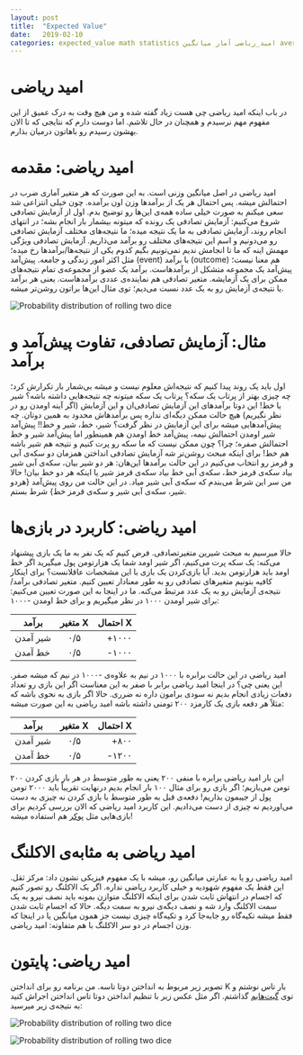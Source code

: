```yaml
---
layout: post
title:  "Expected Value"
date:   2019-02-10
categories: expected_value math statistics امید_ریاضی آمار میانگین average
---
```


# امید ریاضی

در باب اینکه امید ریاضی چی هست زیاد گفته شده و من هیچ وقت به درک عمیق از این مفهوم مهم نرسیدم و همچنان در حال تلاشم. اما دوست دارم که نتایجی که تا الان بهشون رسیدم رو باهاتون درمیان بذارم.

# امید ریاضی: مقدمه 
امید ریاضی در اصل میانگین وزنی است. به این صورت که هر متغیر آماری ضرب در احتمالش میشه. پس احتمال هر یک از برآمدها وزن اون برآمده.
چون خیلی انتزاعی شد سعی میکنم به صورت خیلی ساده همه‌ی این‌ها رو توضیح بدم. اول از آزمایش تصادفی شروع می‌کنیم:
آزمایش تصادفی یک رونده که میتونه بیشمار بار انجام بشه؛ در انتهای انجام روند، آزمایش تصادفی به ما یک نتیجه میده؛ ما نتیجه‌های مختلف آزمایش تصادفی رو می‌دونیم و اسم این نتیجه‌های مختلف رو برآمد می‌ذاریم. آزمایش تصادفی ویژگی مهمش اینه که ما تا انجامش ندیم نمی‌تونیم بگیم کدوم یکی از نتیجه‌ها/برآمدها رخ میده؛ مثل اکثر امور زندگی و جامعه.
پیش‌آمد (event) با برآمد (outcome) هم معنا نیست؛ پیش‌آمد یک مجموعه متشکل از برآمدهاست. برآمد یک عضو از مجموعه‌ی تمام نتیجه‌های ممکن برای یک آزمایشه.
متغیر تصادفی هم نماینده‌ی عددی برآمدهاست. یعنی هر برآمد یا نتیجه‌ی آزمایش رو به یک عدد نسبت می‌دیم؛ توی مثال‌ این‌ها براتون روشن‌تر میشه.

![ Probability distribution of rolling two dice ](https://upload.wikimedia.org/wikipedia/commons/b/bb/Randomvariable_as_a_function-fa.png)
# مثال:‌ آزمایش تصادفی، تفاوت پیش‌آمد و برآمد
اول باید یک روند پیدا کنیم که نتیجه‌اش معلوم نیست و میشه بی‌شمار بار تکرارش کرد؛ چه چیزی بهتر از پرتاب یک سکه؟
پرتاب یک سکه میتونه چه نتیجه‌هایی داشته باشه؟ شیر یا خط! این دوتا برآمدهای این آزمایش تصادفی‌ان و این آزمایش (اگر آینه اومدن رو در نظر نگیریم) هیچ حالت ممکن دیگه‌ای نداره پس برآمدهاش محدود به همین دوتان. چه پیش‌آمدهایی میشه برای این آزمایش در نظر گرفت؟ شیر، خط، شیر و خط!! پیش‌آمد شیر اومدن احتمالش نیمه، پیش‌آمد خط اومدن هم همینطور اما پیش‌آمد شیر و خط احتمالش صفره؛ چرا؟ چون ممکن نیست که ما سکه رو پرت کنیم و نتیجه هم شیر باشه هم خط!
برای اینکه مبحث روشن‌تر شه آزمایش تصادفی انداختن همزمان دو سکه‌ی آبی و قرمز رو انتخاب می‌کنیم در این حالت برآمدها این‌هان:  هر دو شیر بیان، سکه‌ی آبی شیر بیاد سکه‌ی قرمز خط، سکه‌ی آبی خط بیاد سکه‌ی قرمز شیر یا اینکه هر دو خط بیان! حالا من سر این شرط می‌بندم که سکه‌ی آبی شیر میاد. در این حالت من روی پیش‌آمد {هردو شیر، سکه‌ی آبی شیر و سکه‌ی قرمز خط} شرط بستم.

# امید ریاضی: کاربرد در بازی‌ها
حالا میرسیم به مبحث شیرین متغیرتصادفی.
فرض کنیم که یک نفر به ما یک بازی پیشنهاد می‌کنه: یک سکه پرت می‌کنیم، اگر شیر اومد شما یک هزارتومن پول میگیرید اگر خط اومد باید هزارتومن بدید.
آیا بازی‌کردن یک بازی با این مشخصات عاقلانست؟
برای اینکار کافیه بتونیم متغیر‌های تصادفی رو به طور معنادار تعیین کنیم.
متغیر تصادفی برآمد/نتیجه‌ی آزمایش رو به یک عدد مرتبط می‌کنه. ما در اینجا به این صورت تعیین می‌کنیم: برای شیر اومدن ۱۰۰۰ در نظر میگیریم و برای خط اومدن -۱۰۰۰:


| برآمد        | متغیر X           | احتمال X  |
| ------------- |:-------------:| -----:|
| شیر آمدن      | ۰/۵ | +۱۰۰۰ |
| خط آمدن      | ۰/۵      |   -۱۰۰۰ |

امید ریاضی در این حالت برابره با ۱۰۰۰ در نیم به علاوه‌ی -۱۰۰۰ در نیم که میشه صفر.
این یعنی چی؟ در اینجا امید ریاضی برابر با صفر به این معناست اگر این بازی رو تعداد دفعات زیادی انجام بدیم نه سودی برامون داره نه ضرری.
حالا اگر بازی به نحوی باشه که مثلاً هر دفعه بازی یک کارمزد ۲۰۰ تومنی داشته باشه امید ریاضی به این صورت میشه:

| برآمد        | متغیر X           | احتمال X  |
| ------------- |:-------------:| -----:|
| شیر آمدن      | ۰/۵ | +۸۰۰ |
| خط آمدن      | ۰/۵      |   -۱۲۰۰ |

این بار امید ریاضی برابره با منفی ۲۰۰ یعنی به طور متوسط در هر بار بازی کردن ۲۰۰ تومن می‌بازیم؛ اگر بازی رو برای مثال ۱۰۰ بار انجام بدیم درنهایت تقریباً باید ۲۰۰۰ تومن پول از جیبمون بذاریم! دفعه‌ی قبل به طور متوسط با بازی کردن نه چیزی به دست می‌اوردیم نه چیزی از دست می‌دادیم.
این کاربرد امید ریاضی که الان بررسی کردیم برای بازی‌هایی مثل [پوکر](https://www.cardschat.com/poker-odds-expected-value.php) هم استفاده میشه!

# امید ریاضی به مثابه‌ی الاکلنگ
امید ریاضی رو یا به عبارتی میانگین رو، میشه با یک مفهوم فیزیکی نشون داد: مرکز ثقل.
این فقط یک مفهوم شهودیه و خیلی کاربرد ریاضی نداره.
اگر یک الاکلنگ رو تصور کنیم که اجسام در انتهاش ثابت شدن برای اینکه الاکلنگ متوازن بمونه باید نصف نیرو به یک سمت الاکلنگ وارد شه و نصف دیگه‌ی نیرو به سمت دیگه. حالا که اجسام ثابت شدن فقط میشه تکیه‌گاه رو جابه‌جا کرد و تکیه‌گاه چیزی نیست جز همون میانگین یا در اینجا که وزن اجسام در دو سر الاکلنگ با هم متفاوته: امید ریاضی.

# امید ریاضی: پایتون
تصویر زیر مربوط به انداختن دوتا تاسه. من برنامه رو برای انداختن K بار تاس نوشتم و توی [گیت‌هابم](https://gist.github.com/niyumard/6b4d5352532365e2381485d44d37035e) گذاشتم. اگر مثل عکس زیر با تنظیم انداختن دوتا تاس انداختن اجراش کنید به نتیجه‌ی زیر میرسید:

![ Probability distribution of rolling two dice ](https://ia801509.us.archive.org/0/items/Probability_distribution_of_rolling_two_dice/Screenshot_20190210_202756.png)

![ Probability distribution of rolling two dice ](https://upload.wikimedia.org/wikipedia/commons/thumb/7/79/Roll2dice.svg/579px-Roll2dice.svg.png)


